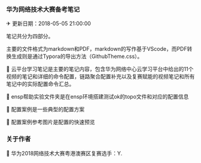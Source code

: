 ### 华为网络技术大赛备考笔记

✈ 更新日期：2018-05-05 21:00:00

笔记共分为四部分。

主要的文件格式为markdown和PDF，markdown的写作基于VScode，而PDF转换生成则是通过Typora的导出方法（GithubTheme.css）。

📌 云平台学习笔记是主要的笔记内容，包含华为网络中心云学习平台中给出的11个视频的笔记和详细的命令配置，链路聚合配置补充以及复赛赋能的视频笔记和所有笔记中的实际配置命令汇总。

📌 ensp帮助实验文件夹是在ensp环境搭建测试ok的topo文件和对应的配置信息

📌 配置案例是一些典型的配置方案

📌 配置案例参考图片是配置的快速预览

### 关于作者

🔨 华为2018网络技术大赛粤港澳赛区复赛选手：Y.